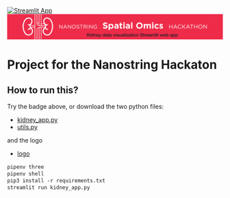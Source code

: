 
[![Streamlit App](https://static.streamlit.io/badges/streamlit_badge_black_white.svg)](https://share.streamlit.io/napoles-uach/nanostring/main/kidney_app.py)
![](https://github.com/napoles-uach/Nanostring/blob/main/variationred.png?raw=true)
 # Project for the Nanostring Hackaton
 
 ## How to run this?
 Try the badge above, or 
 download the two python files:
 * [kidney_app.py](https://raw.githubusercontent.com/napoles-uach/Nanostring/main/kidney_app.py)
 * [utils.py](https://raw.githubusercontent.com/napoles-uach/Nanostring/main/utils.py)
 
 and the logo
 * [logo](https://github.com/napoles-uach/Nanostring/blob/main/variationred.png?raw=true)
 ```
pipenv three
pipenv shell
pip3 install -r requirements.txt
streamlit run kidney_app.py
 ```
 
 
 
 
